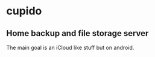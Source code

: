 # cupido
Home backup and file storage server
---
The main goal is an iCloud like stuff but on android.
